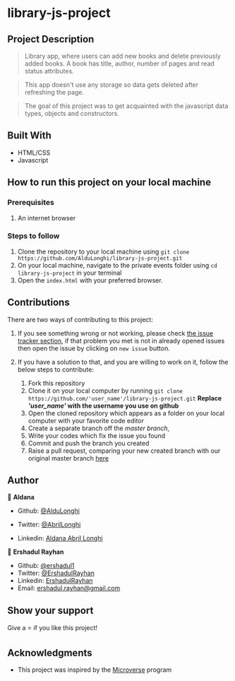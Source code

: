 # library-js-project

## Project Description
> Library app, where users can add new books and delete previously added books. A book has title, author, number of pages and read status attributes. 

> This app doesn't use any storage so data gets deleted after refreshing the page. 

> The goal of this project was to get acquainted with the javascript data types, objects and constructors.


## Built With

- HTML/CSS
- Javascript

## How to run this project on your local machine

### Prerequisites
1. An internet browser

   
### Steps to follow
1. Clone the repository to your local machine using `git clone https://github.com/AlduLonghi/library-js-project.git`
1. On your local machine, navigate to the private events folder using `cd library-js-project` in your terminal
1. Open the `index.html` with your preferred browser.


## Contributions

  There are two ways of contributing to this project:

1.  If you see something wrong or not working, please check [the issue tracker section](https://github.com/AlduLonghi/library-js-project/issues), if that problem you met is not in already opened issues then open the issue by clicking on `new issue` button.

2.  If you have a solution to that, and you are willing to work on it, follow the below steps to contribute:
    1.  Fork this repository
    1.  Clone it on your local computer by running `git clone https://github.com/'user_name'/library-js-project.git` __Replace *'user_name'* with the username you use on github__
    1.  Open the cloned repository which appears as a folder on your local computer with your favorite code editor
    1.  Create a separate branch off the *master branch*,
    1.  Write your codes which fix the issue you found
    1.  Commit and push the branch you created
    1.  Raise a pull request, comparing your new created branch with our original master branch [here](https://github.com/AlduLonghi/library-js-project)

## Author 

👤 **Aldana**
​

- Github: [@AlduLonghi](https://github.com/AlduLonghi)

- Twitter: [@AbrilLonghi](https://twitter.com/AbrilLonghi)

- Linkedin: [Aldana Abril Longhi](https://www.linkedin.com/in/aldana-abril-longhi-a842ba1a7/)


👤 **Ershadul Rayhan**

- Github: [@ershadul1](https://github.com/ershadul1)
- Twitter: [@ErshadulRayhan](https://twitter.com/ErshadulRayhan)
- Linkedin: [ErshadulRayhan](https://www.linkedin.com/in/ershadulrayhan/)
- Email:  ershadul.rayhan@gmail.com


## Show your support

Give a ⭐️ if you like this project!

## Acknowledgments
- This project was inspired by the [Microverse](https:www.microverse.org) program
